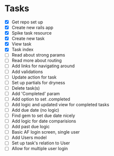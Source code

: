 # Tasks

- [x] Get repo set up
- [x] Create new rails app
- [x] Spike task resource
- [x] Create new task
- [x] View task
- [x] Task index
- [ ] Read about strong params
- [ ] Read more about routing
- [ ] Add links for navigating around
- [ ] Add validations
- [ ] Update action for task
- [ ] Set up partials for dryness
- [ ] Delete task(s)
- [ ] Add 'Completed' param
- [ ] Add option to set .completed
- [ ] Add logic and updated view for completed tasks
- [ ] Add due date (no logic)
- [ ] Find gem to set due date nicely
- [ ] Add logic for date comparisions
- [ ] Add past due logic
- [ ] Basic AF login screen, single user
- [ ] Add Users model
- [ ] Set up task's relation to User
- [ ] Allow for multiple user login
